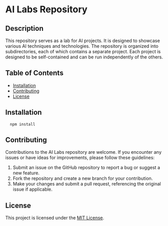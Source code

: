 # AI Labs Repository

## Description

This repository serves as a lab for AI projects. It is designed to showcase various AI techniques and technologies. The repository is organized into subdirectories, each of which contains a separate project. Each project is designed to be self-contained and can be run independently of the others.

## Table of Contents

- [Installation](#installation)
- [Contributing](#contributing)
- [License](#license)

## Installation

```
  npm install 
```

## Contributing

Contributions to the AI Labs repository are welcome. If you encounter any issues or have ideas for improvements, please follow these guidelines:

1. Submit an issue on the GitHub repository to report a bug or suggest a new feature.
2. Fork the repository and create a new branch for your contribution.
3. Make your changes and submit a pull request, referencing the original issue if applicable.

## License

This project is licensed under the [MIT License](LICENSE).
